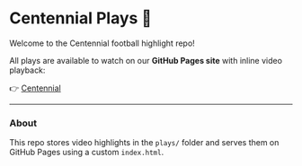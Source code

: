 # Centennial Plays 🎥

Welcome to the Centennial football highlight repo!  

All plays are available to watch on our **GitHub Pages site** with inline video playback:  

👉 [Centennial](https://djtravist.github.io/Centennial)  

---

### About
This repo stores video highlights in the `plays/` folder and serves them on GitHub Pages using a custom `index.html`.

